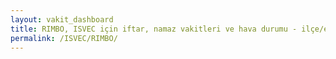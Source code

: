 ```yaml
---
layout: vakit_dashboard
title: RIMBO, ISVEC için iftar, namaz vakitleri ve hava durumu - ilçe/eyalet seç
permalink: /ISVEC/RIMBO/
---
```


<script type="text/javascript">
  var GLOBAL_COUNTRY = 'ISVEC';
  var GLOBAL_CITY = 'RIMBO';
  var GLOBAL_STATE = '';
  var lat = 72;
  var lon = 21;
</script>
